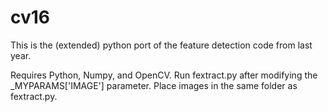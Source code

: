 # cv16

This is the (extended) python port of the feature detection code from last year.

Requires Python, Numpy, and OpenCV.
Run fextract.py after modifying the _MYPARAMS['IMAGE'] parameter. Place images in the same folder as fextract.py.
